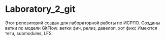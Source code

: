 # Laboratory_2_git
Этот репозиторий создан для лабораторной работы по ИСРПО.
Созданы ветки по модели GitFlow: ветки фич, релиз, девелоп, хот фикс
Имеются теги, submodules, LFS